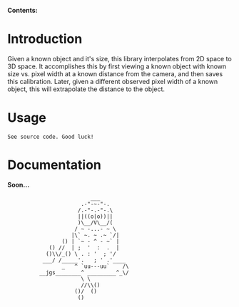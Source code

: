 **Contents:**


# Introduction #

Given a known object and it's size, this library interpolates from 2D space to 3D space. It accomplishes this by first viewing a known object with known size vs. pixel width at a known distance from the camera, and then saves this calibration. Later, given a different observed pixel width of a known object, this will extrapolate the distance to the object.

# Usage #

```
See source code. Good luck!
```

# Documentation #

**Soon...**

```
                          ___
                       .-"-~-"-.
                      /.-"-.-"-.\
                      ||((o|o))||
                      )\__/V\__/(
                     / ~ -...- ~ \
                    |\` ~. ~ .~ `/|
                 () | `~ - ^ - ~` |
             () //  | ;  '  :  .  |
            ()\\/_() \ . : '  ; '/
           ___/ /_____'.   ; ' .'____
                 _   ^ `uu---uu`    /\
          __jgs________^ _________^_\/
                       \ \
                       //\\()
                     ()/  ()
                      ()

```